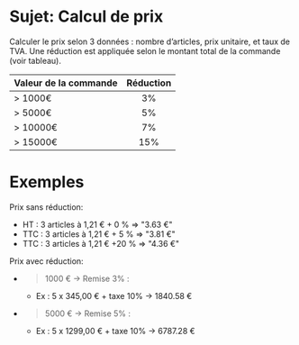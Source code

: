 # Sujet: Calcul de prix

Calculer le prix selon 3 données : nombre d’articles, prix unitaire, et taux de TVA.
Une réduction est appliquée selon le montant total de la commande (voir tableau).

| Valeur de la commande | Réduction |
| --------------------- | :-------: |
| > 1000€               |    3%     |
| > 5000€               |    5%     |
| > 10000€              |    7%     |
| > 15000€              |    15%    |

# Exemples

Prix sans réduction:

- HT : 3 articles à 1,21 € + 0 % ⇒ "3.63 €"
- TTC : 3 articles à 1,21 € + 5 % ⇒ "3.81 €"
- TTC : 3 articles à 1,21 € +20 % ⇒ "4.36 €"

Prix avec réduction:

- > 1000 € → Remise 3% :
  - Ex : 5 x 345,00 € + taxe 10% → 1840.58 €
- > 5000 € → Remise 5% :
  - Ex : 5 x 1299,00 € + taxe 10% → 6787.28 €
